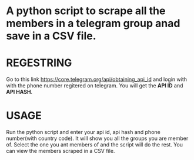 # A python script to scrape all the members in a telegram group anad save in a CSV file.
# REGESTRING
Go to this link https://core.telegram.org/api/obtaining_api_id and login with with the phone number regitered on telegram.
You will get the **API ID** and **API HASH**.
# USAGE
Run the python script and enter your api id, api hash and phone number(with country code).
It will show you all the groups you are member of.
Select the one you ant members of and the script will do the rest.
You can view the members scraped in a CSV file.
